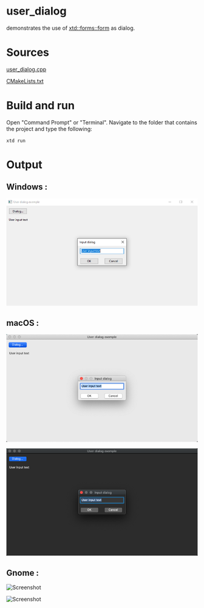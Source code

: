 # user_dialog

demonstrates the use of [xtd::forms::form](../../../src/xtd_forms/include/xtd/forms/form.hpp) as dialog.

# Sources

[user_dialog.cpp](user_dialog.cpp)

[CMakeLists.txt](CMakeLists.txt)

# Build and run

Open "Command Prompt" or "Terminal". Navigate to the folder that contains the project and type the following:

```shell
xtd run
```

# Output

## Windows :

![Screenshot](../../../docs/pictures/examples/user_dialog_w.png)

## macOS :

![Screenshot](../../../docs/pictures/examples/user_dialog_m.png)

![Screenshot](../../../docs/pictures/examples/user_dialog_md.png)

## Gnome :

![Screenshot](../../../docs/pictures/examples/user_dialog_g.png)

![Screenshot](../../../docs/pictures/examples/user_dialog_gd.png)
